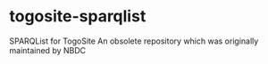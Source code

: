 # togosite-sparqlist

SPARQList for TogoSite
An obsolete repository which was originally maintained by NBDC

